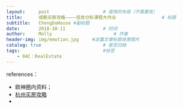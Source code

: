 ```yaml
---
layout:     post   				    # 使用的布局（不需要改）
title:      成都买房攻略————信息分析课程大作业 				# 标题
subtitle:   ChengDuHouse #副标题
date:       2018-10-11 				# 时间
author:     Molly 						# 作者
header-img: img/emotion.jpg 	#这篇文章标题背景图片
catalog: true 						# 是否归档
tags:								#标签
    - 04C：RealEstate
---
```





references：
* 欧神圈内资料；
* [杭州买房攻略](https://github.com/houshanren/hangzhou_house_knowledge)
* 
